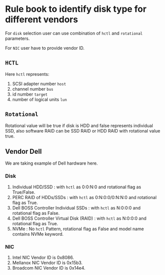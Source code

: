 # Rule book to identify disk type for different vendors

For `disk` selection user can use combination of `hctl` and
`rotational` parameters.

For `NIC` user have to provide vendor ID.

## `HCTL`

  Here `hctl` represents:

  1. SCSI adapter number `host`
  1. channel number `bus`
  1. id number `target`
  1. number of logical units `lun`

## `Rotational`

   Rotational value will be true if disk is HDD and false
   represents individual SSD, also software RAID can be SSD RAID or
   HDD RAID with rotational value true.

## Vendor Dell

   We are taking example of Dell hardware here.

### Disk

  1. Individual HDD/SSD : with `hctl` as 0:0:N:0 and rotational flag as
  True/False.
  1. PERC RAID of HDDs/SSDs : with `hctl` as 0:N:0:0/0:N:N:0 and rotational
  flag as True.
  1. Dell BOSS Controller Individual SSDs : with `hctl` as N:0:0:0 and
  rotational flag as False.
  1. Dell BOSS Controller Virtual Disk (RAID) : with `hctl` as N:0:0:0 and
  rotational flag as True.
  1. NVMe : No `hctl` Pattern, rotational flag as False and model name
  contains NVMe keyword.

### NIC

  1. Intel NIC Vendor ID is 0x8086.
  1. Mellanox NIC Vendor ID is 0x15b3.
  1. Broadcom NIC Vendor ID is 0x14e4.
